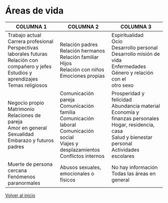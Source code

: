 # Áreas de vida

| COLUMNA 1                                                                                                                                                | COLUMNA 2                                                                                                                                     | COLUMNA 3                                                                                                                                                          |
|----------------------------------------------------------------------------------------------------------------------------------------------------------|-----------------------------------------------------------------------------------------------------------------------------------------------|--------------------------------------------------------------------------------------------------------------------------------------------------------------------|
| Trabajo actual<br>Carrera profesional<br>Perspectivas laborales futuras<br>Relación con compañero y jefes<br>Estudios y aprendizajes<br>Temas religiosos | Relación padres<br>Relación hermanos<br>Relación familiar<br>Hijos<br>Relación con niños<br>Emociones propias                                 | Espiritualidad<br>Ocio<br>Desarrollo personal<br>Desarrollo misión de vida<br>Enfermedades<br>Género y relación con el <br>otro sexo                               |
| Negocio propio<br>Matrimonio<br>Relaciones de pareja<br>Amor en general<br>Sexualidad<br>Embarazo y futuros padres                                       | Comunicación pareja<br>Comunicación familia<br>Comunicación laboral<br>Comunicación social<br>Viajes y desplazamientos<br>Conflictos internos | Prosperidad y felicidad<br>Abundancia material<br>Economía y finanzas personales<br>Hogar, residencia, casa<br>Salud y bienestar personal<br>Actividades escolares |
| Muerte de persona cercana<br>Fenómenos paranormales                                                                                                      | Abusos sexuales, <br>emocionales o físicos                                                                                                    | No hay información<br>Todas las áreas en general                                                                                                                   |

[Volver al inicio](../index.md)
